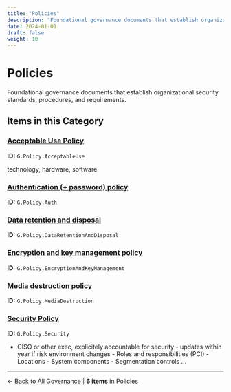 ```yaml
---
title: "Policies"
description: "Foundational governance documents that establish organizational security standards, procedures, and requirements."
date: 2024-01-01
draft: false
weight: 10
---
```


# Policies

Foundational governance documents that establish organizational security standards, procedures, and requirements.

## Items in this Category

### [Acceptable Use Policy](acceptable-use-policy/)

**ID:** `G.Policy.AcceptableUse`

technology, hardware, software

### [Authentication (+ password) policy](authentication-+-password-policy/)

**ID:** `G.Policy.Auth`

### [Data retention and disposal](data-retention-and-disposal/)

**ID:** `G.Policy.DataRetentionAndDisposal`

### [Encryption and key management policy](encryption-and-key-management-policy/)

**ID:** `G.Policy.EncryptionAndKeyManagement`

### [Media destruction policy](media-destruction-policy/)

**ID:** `G.Policy.MediaDestruction`

### [Security Policy](security-policy/)

**ID:** `G.Policy.Security`

- CISO or other exec, explicitely accountable for security - updates within year if risk environment changes - Roles and responsibilities (PCI) - Locations - System components - Segmentation controls ...


---

[← Back to All Governance](/governance/) | **6 items** in Policies
